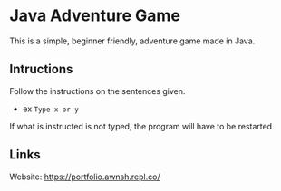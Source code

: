 # Java Adventure Game

This is a simple, beginner friendly, adventure game made in Java.

## Intructions
Follow the instructions on the sentences given.
* ex `Type x or y`

If what is instructed is not typed, the program will have to be restarted

 
## Links
Website: https://portfolio.awnsh.repl.co/
